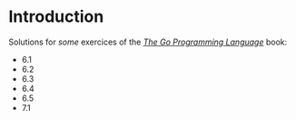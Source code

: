 # Introduction

Solutions for *some* exercices of the [*The Go Programming Language*][gopl] book:

  - 6.1
  - 6.2
  - 6.3
  - 6.4
  - 6.5
  - 7.1

[gopl]: https://www.gopl.io/
